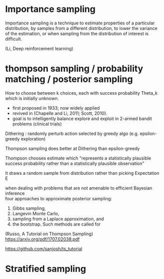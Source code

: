 
# Importance sampling

Importance sampling is a technique to estimate properties of a particular distribution, by samples
from a different distribution, to lower the variance of the estimation, or when sampling from the
distribution of interest is difficult.

(Li, Deep reinforcement learning)

# thompson sampling / probability matching / posterior sampling 

How to choose between k choices, each with success probability Theta_k which is initially unknown.

* first proposed in 1933; now widely applied
* revived in (Chapelle and Li, 2011; Scott, 2010).
* goal is to intelligently balance explore and exploit in 2-armed bandit problems (clinical trials)

Dithering : randomly perturb action selected by greedy algo (e.g. epsilon-greedy exploration)

Thompson sampling does better at Dithering than epsilon-greedy

Thompson chooses estimate which "represents a statistically plausible success probability rather than a statistically plausible observation"

It draws a random sample from distribution rather than picking Expectation E

when dealing with problems that are not amenable to efficient Bayesian inference  
four approaches to approximate posterior sampling: 
1. Gibbs sampling, 
2. Langevin Monte Carlo, 
2. sampling from a Laplace approximation, and 
3.  the bootstrap. Such methods are called for


(Russo, A Tutorial on Thompson Sampling)
https://arxiv.org/pdf/1707.02038.pdf

https://github.com/sanjosh/ts_tutorial

# Stratified sampling

